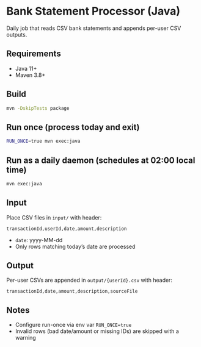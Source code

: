 # Bank Statement Processor (Java)

Daily job that reads CSV bank statements and appends per-user CSV outputs.

## Requirements
- Java 11+
- Maven 3.8+

## Build
```bash
mvn -DskipTests package
```

## Run once (process today and exit)
```bash
RUN_ONCE=true mvn exec:java
```

## Run as a daily daemon (schedules at 02:00 local time)
```bash
mvn exec:java
```

## Input
Place CSV files in `input/` with header:
```
transactionId,userId,date,amount,description
```
- `date`: yyyy-MM-dd
- Only rows matching today’s date are processed

## Output
Per-user CSVs are appended in `output/{userId}.csv` with header:
```
transactionId,date,amount,description,sourceFile
```

## Notes
- Configure run-once via env var `RUN_ONCE=true`
- Invalid rows (bad date/amount or missing IDs) are skipped with a warning
